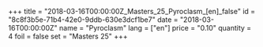 +++
title = "2018-03-16T00:00:00Z_Masters_25_Pyroclasm_[en]_false"
id = "8c8f3b5e-71b4-42e0-9ddb-630e3dcf1be7"
date = "2018-03-16T00:00:00Z"
name = "Pyroclasm"
lang = ["en"]
price = "0.10"
quantity = 4
foil = false
set = "Masters 25"
+++

